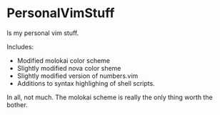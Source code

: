 # PersonalVimStuff
Is my personal vim stuff.

Includes:

  *  Modified molokai color scheme
  *  Slightly modified nova color sheme
  *  Slightly modified version of numbers.vim
  *  Additions to syntax highlighing of shell scripts.

In all, not much. The molokai scheme is really the only thing worth the bother.
